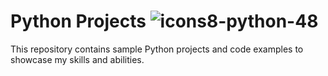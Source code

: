 # Python Projects ![icons8-python-48](https://github.com/swaapnaa/PYTHON_PROJECTS/assets/149737403/32f187c4-66ee-4288-9439-38a6b3950a14)


This repository contains sample Python projects and code examples to showcase my skills and abilities.
